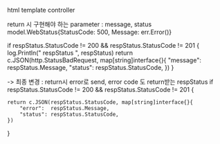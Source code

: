html template controller



return 시 구현해야 하는 parameter : message, status
model.WebStatus{StatusCode: 500, Message: err.Error()}

if respStatus.StatusCode != 200 && respStatus.StatusCode != 201 {
    log.Println(" respStatus  ", respStatus)
    return c.JSON(http.StatusBadRequest, map[string]interface{}{
        "message": respStatus.Message,
        "status":  respStatus.StatusCode,
    })
}

-> 최종 변경 : return시 error로 send, error code 도 return받는 respStatus
if respStatus.StatusCode != 200 && respStatus.StatusCode != 201 {

    return c.JSON(respStatus.StatusCode, map[string]interface{}{
        "error":  respStatus.Message,
        "status": respStatus.StatusCode,
    })
}